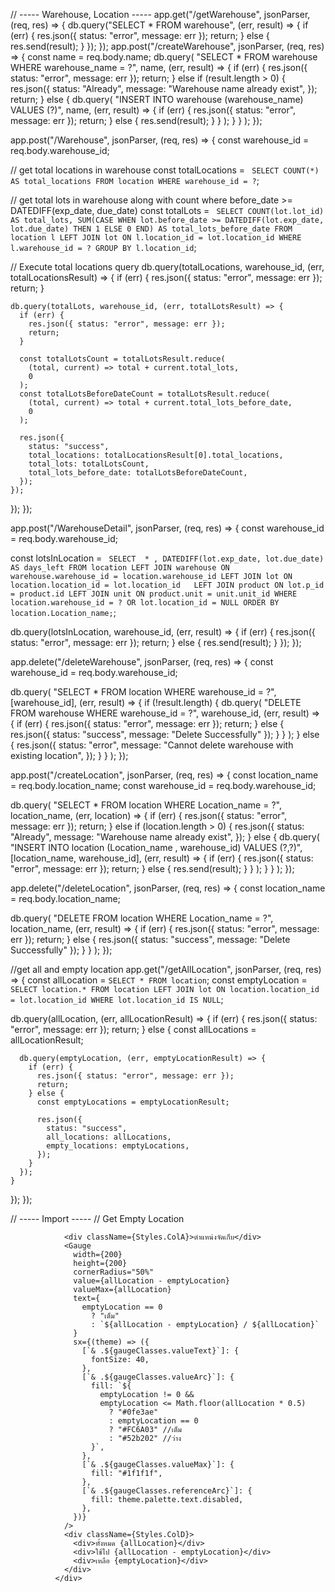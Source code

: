
// ----- Warehouse, Location -----
app.get("/getWarehouse", jsonParser, (req, res) => {
  db.query("SELECT * FROM warehouse", (err, result) => {
    if (err) {
      res.json({ status: "error", message: err });
      return;
    } else {
      res.send(result);
    }
  });
});
app.post("/createWarehouse", jsonParser, (req, res) => {
  const name = req.body.name;
  db.query(
    "SELECT * FROM warehouse WHERE warehouse_name = ?",
    name,
    (err, result) => {
      if (err) {
        res.json({ status: "error", message: err });
        return;
      } else if (result.length > 0) {
        res.json({
          status: "Already",
          message: "Warehouse name already exist",
        });
        return;
      } else {
        db.query(
          "INSERT INTO warehouse (warehouse_name) VALUES (?)",
          name,
          (err, result) => {
            if (err) {
              res.json({ status: "error", message: err });
              return;
            } else {
              res.send(result);
            }
          }
        );
      }
    }
  );
});

app.post("/Warehouse", jsonParser, (req, res) => {
  const warehouse_id = req.body.warehouse_id;

  // get total locations in warehouse
  const totalLocations = `
      SELECT COUNT(*) AS total_locations
      FROM location
      WHERE warehouse_id = ?`;

  // get total lots in warehouse along with count where before_date >= DATEDIFF(exp_date, due_date)
  const totalLots = `
      SELECT
        COUNT(lot.lot_id) AS total_lots,
        SUM(CASE WHEN lot.before_date >= DATEDIFF(lot.exp_date, lot.due_date) THEN 1 ELSE 0 END) AS total_lots_before_date
      FROM location l
      LEFT JOIN lot ON l.location_id = lot.location_id
      WHERE l.warehouse_id = ?
      GROUP BY l.location_id`;

  // Execute total locations query
  db.query(totalLocations, warehouse_id, (err, totalLocationsResult) => {
    if (err) {
      res.json({ status: "error", message: err });
      return;
    }

    db.query(totalLots, warehouse_id, (err, totalLotsResult) => {
      if (err) {
        res.json({ status: "error", message: err });
        return;
      }

      const totalLotsCount = totalLotsResult.reduce(
        (total, current) => total + current.total_lots,
        0
      );
      const totalLotsBeforeDateCount = totalLotsResult.reduce(
        (total, current) => total + current.total_lots_before_date,
        0
      );

      res.json({
        status: "success",
        total_locations: totalLocationsResult[0].total_locations,
        total_lots: totalLotsCount,
        total_lots_before_date: totalLotsBeforeDateCount,
      });
    });
  });
});

app.post("/WarehouseDetail", jsonParser, (req, res) => {
  const warehouse_id = req.body.warehouse_id;

  const lotsInLocation = `
      SELECT  * , DATEDIFF(lot.exp_date, lot.due_date) AS days_left
      FROM location
      LEFT JOIN warehouse ON warehouse.warehouse_id = location.warehouse_id
      LEFT JOIN lot ON location.location_id = lot.location_id  
      LEFT JOIN product ON lot.p_id = product.id
      LEFT JOIN unit ON product.unit = unit.unit_id
      WHERE location.warehouse_id = ? OR lot.location_id = NULL
      ORDER BY location.Location_name;`;

  db.query(lotsInLocation, warehouse_id, (err, result) => {
    if (err) {
      res.json({ status: "error", message: err });
      return;
    } else {
      res.send(result);
    }
  });
});

app.delete("/deleteWarehouse", jsonParser, (req, res) => {
  const warehouse_id = req.body.warehouse_id;

  db.query(
    "SELECT * FROM location WHERE warehouse_id = ?",
    [warehouse_id],
    (err, result) => {
      if (!result.length) {
        db.query(
          "DELETE FROM warehouse WHERE warehouse_id = ?",
          warehouse_id,
          (err, result) => {
            if (err) {
              res.json({ status: "error", message: err });
              return;
            } else {
              res.json({ status: "success", message: "Delete  Successfully" });
            }
          }
        );
      } else {
        res.json({
          status: "error",
          message: "Cannot delete warehouse with existing location",
        });
      }
    }
  );
});

app.post("/createLocation", jsonParser, (req, res) => {
  const location_name = req.body.location_name;
  const warehouse_id = req.body.warehouse_id;

  db.query(
    "SELECT * FROM location WHERE Location_name = ?",
    location_name,
    (err, location) => {
      if (err) {
        res.json({ status: "error", message: err });
        return;
      } else if (location.length > 0) {
        res.json({
          status: "Already",
          message: "Warehouse name already exist",
        });
      } else {
        db.query(
          "INSERT INTO location (Location_name , warehouse_id) VALUES (?,?)",
          [location_name, warehouse_id],
          (err, result) => {
            if (err) {
              res.json({ status: "error", message: err });
              return;
            } else {
              res.send(result);
            }
          }
        );
      }
    }
  );
});

app.delete("/deleteLocation", jsonParser, (req, res) => {
  const location_name = req.body.location_name;

  db.query(
    "DELETE FROM location WHERE Location_name = ?",
    location_name,
    (err, result) => {
      if (err) {
        res.json({ status: "error", message: err });
        return;
      } else {
        res.json({ status: "success", message: "Delete  Successfully" });
      }
    }
  );
});

//get all and empty location
app.get("/getAllLocation", jsonParser, (req, res) => {
  const allLocation = `SELECT * FROM location`;
  const emptyLocation = `
    SELECT location.*
    FROM location
    LEFT JOIN lot ON location.location_id = lot.location_id
    WHERE lot.location_id IS NULL`;

  db.query(allLocation, (err, allLocationResult) => {
    if (err) {
      res.json({ status: "error", message: err });
      return;
    } else {
      const allLocations = allLocationResult;

      db.query(emptyLocation, (err, emptyLocationResult) => {
        if (err) {
          res.json({ status: "error", message: err });
          return;
        } else {
          const emptyLocations = emptyLocationResult;

          res.json({
            status: "success",
            all_locations: allLocations,
            empty_locations: emptyLocations,
          });
        }
      });
    }
  });
});

// ----- Import -----
// Get Empty Location





                <div className={Styles.ColA}>ตำแหน่งจัดเก็บ</div>
                <Gauge
                  width={200}
                  height={200}
                  cornerRadius="50%"
                  value={allLocation - emptyLocation}
                  valueMax={allLocation}
                  text={
                    emptyLocation == 0
                      ? "เต็ม"
                      : `${allLocation - emptyLocation} / ${allLocation}`
                  }
                  sx={(theme) => ({
                    [`& .${gaugeClasses.valueText}`]: {
                      fontSize: 40,
                    },
                    [`& .${gaugeClasses.valueArc}`]: {
                      fill: `${
                        emptyLocation != 0 &&
                        emptyLocation <= Math.floor(allLocation * 0.5)
                          ? "#0fe3ae"
                          : emptyLocation == 0
                          ? "#FC6A03" //เต็ม
                          : "#52b202" //ว่าง
                      }`,
                    },
                    [`& .${gaugeClasses.valueMax}`]: {
                      fill: "#1f1f1f",
                    },
                    [`& .${gaugeClasses.referenceArc}`]: {
                      fill: theme.palette.text.disabled,
                    },
                  })}
                />
                <div className={Styles.ColD}>
                  <div>ทั้งหมด {allLocation}</div>
                  <div>ใช้ไป {allLocation - emptyLocation}</div>
                  <div>เหลือ {emptyLocation}</div>
                </div>
              </div>